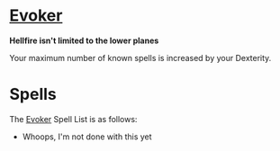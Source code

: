 # [Evoker](Evoker.md)
**Hellfire isn't limited to the lower planes**

Your maximum number of known spells is increased by your Dexterity.

# Spells
The [Evoker](Evoker.md) Spell List is as follows:

- Whoops, I'm not done with this yet